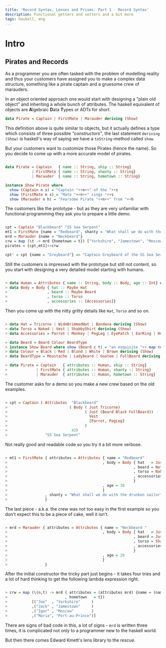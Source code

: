 ```yaml
---
title: 'Record Syntax, Lenses and Prisms: Part 1 - Record Syntax'
description: Functional getters and setters and a bit more
tags: haskell, eng
...
```


Intro
=====

Pirates and Records
-------------------

As a programmer you are often tasked with the problem of modelling reality and
thus your customers have assigned you to make a complex data structure, something
like a pirate captain and a gruesome crew of marauders.

In an object oriented approach one would start with designing a "plain old object"
and inheriting a whole bunch of attributes. The haskell equivalent of objects
are **A**lgebraic **D**ata **T**ypes or ADTs for short.

<!--

> module Pirates where
> import Data.Char (toLower)
> import Data.List (intercalate)

-->

~~~haskell
data Pirate = Captain | FirstMate | Marauder deriving (Show)
~~~

This definition above is quite similar to objects, but it actually defines a
type which consists of three possible *"constructors"*, the last statement
`deriving (Show)` is haskell's way of saying we have a `toString`-method called
`show`.

But your customers want to customize those Pirates (hence the name).
So you decide to come up with a more accurate model of pirates.

~~~haskell

data Pirate = Captain   { name :: String, ship :: String}
            | FirstMate { name :: String, shanty :: String}
            | Marauder  { name :: String, hometown :: String}

instance Show Pirate where
  show (Captain n s) = "Captain "++n++" of the "++s
  show (FirstMate n s) = "Mate "++n++" sings "++s
  show (Marauder n h) = "Fearsome Pirate "++n++" from "++h

~~~

The customers like the prototype - but as they are very unfamiliar with
functional programming they ask you to prepare a little demo.

~~~haskell

cpt = Captain "Blackbeard" "SS Sea Serpent"
mt1 = FirstMate {name = "Redbeard", shanty = "What shall we do with the drunken sailor"}
mrd = Marauder {name = "Neckbeard"}
crw = map (\t -> mrd {hometown = t}) ["Yorkshire", "Jamestown", "Moscow", "Port-au-Prince"]
pirates = [cpt,mt1]++crw

cpt' = cpt {name = "Greybeard"} => "Captain Greybeard of the SS Sea Serpent"

~~~

Still the customers is impressed with the prototype but still not content, so
you start with designing a very detailed model starting with humans.

~~~haskell

> data Human = Attributes { name :: String, body :: Body, age :: Int} deriving (Show)
> data Body = Body { hat :: Maybe Hat
>                  , beard :: Maybe Beard
>                  , torso :: Torso
>                  , accessories :: [Accessories]}

~~~

<!--

> instance Show Body where
>   show b = "\t Hat: "  ++show (hat b)++"\n"
>          ++"\t Beard: "++show (beard b)++"\n"
>          ++"\t Torso: "++show (torso b)++"\n"
>          ++"\t Accessories: "++ (intercalate ", " $ map show (accessories b))

-->

Then you come up with the nitty gritty details like `Hat`, `Torso` and so on.

~~~haskell

> data Hat = Tricorne | WideBrimmedHat | Bandana deriving (Show)
> data Torso = Naked | Vest | ShabbyShirt deriving (Show)
> data Accessories = Parrot | Monkey | PegLeg | EyePatch | EarRing | Hook deriving (Show)

> data Beard = Beard Colour BeardType
> instance Show Beard where show (Beard c t) = "an exquisite "++ map toLower (show c)++" "++show t
> data Colour = Black | Red | Blond | White | Brown deriving (Show)
> data BeardType = Moustache | Ladybeard | Goatee | FullBeard deriving (Show)

> data Pirate = Captain   { attributes :: Human, ship :: String}
>             | FirstMate { attributes :: Human, shanty :: String}
>             | Marauder  { attributes :: Human, hometown :: String}

~~~
<!--

> instance Show Pirate where
>   show (Captain a s)   =  "The infamous Captain "++ name a++" of the "++ s++"\n"
>                        ++ show (body a)++"\n"
>                        ++ "\t Age: "++show (age a)
>   show (FirstMate a s) =  "Mate "++name a++" sings "++s
>                        ++ show (body a)++"\n"
>                        ++ "\t Age: "++show (age a)
>   show (Marauder a h) =   "Fearsome Pirate "++name a++" from "++h++"\n"
>                        ++ show (body a)++"\n"
>                        ++ "\t Age: "++show (age a)

-->

The customer asks for a demo so you make a new crew based on the old examples.

~~~haskell

> cpt = Captain ( Attributes  "Blackbeard"
>                            ( Body ( Just Tricorne)
>                                   ( Just (Beard Black FullBeard))
>                                     Vest
>                                     [Parrot, PegLeg]
>                                   )
>                             42)
>                 "SS Sea Serpent"

~~~

Not really good and readable code so you try it a bit more verbose.

~~~haskell

> mt1 = FirstMate { attributes = Attributes { name = "Redbeard"
>                                           , body = Body { hat   = Just WideBrimmedHat
>                                                         , beard = Nothing
>                                                         , torso = Naked
>                                                         , accessories = [EarRing, Monkey]
>                                                         }
>                                           , age = 30
>                                           }
>                 , shanty = "What shall we do with the drunken sailor"
>                 }

~~~

The last piece - a.k.a. the crew was not too easy in the first example so you
don't expect this to be a piece of cake, well it isn't.

~~~haskell

> mrd = Marauder { attributes = Attributes { name = "Neckbeard "
>                                           , body = Body { hat   = Just Bandana
>                                                         , beard = Just (Beard Brown Goatee)
>                                                         , torso = ShabbyShirt
>                                                         , accessories = [EyePatch]
>                                                         }
>                                           , age = 20
>                                           }
>                 }

~~~

After the initial constructor the tricky part just begins - it takes four tries
and a lot of hard thinking to get the following lambda expression right.

~~~haskell

> crw = map (\(n,t) -> mrd { attributes = (attributes mrd) {name = (name.attributes) mrd ++  n}
>                          , hometown   = t})
>           [("Joe"  , "Yorkshire"     )
>           ,("Jack" , "Jamestown"     )
>           ,("Igor" , "Moscow"        )
>           ,("Maria", "Port-au-Prince")]

~~~

There are signs of bad code in this, a lot of signs - `mrd` is written three
times, it is complicated not only to a programmer new to the haskell world.

But then there comes Edward Kmett's lens library to the rescue.

